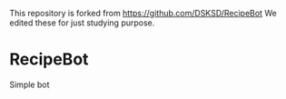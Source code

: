 This repository is forked from https://github.com/DSKSD/RecipeBot
We edited these for just studying purpose.

# RecipeBot
Simple bot

